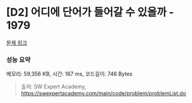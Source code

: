 # [D2] 어디에 단어가 들어갈 수 있을까 - 1979 

[문제 링크](https://swexpertacademy.com/main/code/problem/problemDetail.do?contestProbId=AV5PuPq6AaQDFAUq) 

### 성능 요약

메모리: 59,356 KB, 시간: 167 ms, 코드길이: 746 Bytes



> 출처: SW Expert Academy, https://swexpertacademy.com/main/code/problem/problemList.do